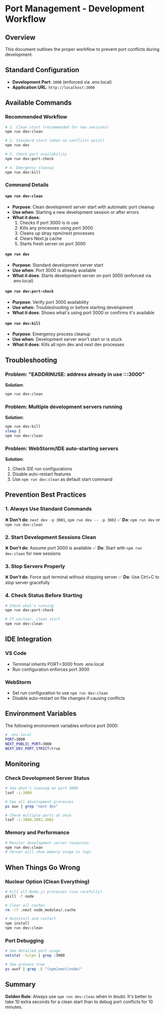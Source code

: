 # Port Management - Development Workflow

## Overview
This document outlines the proper workflow to prevent port conflicts during development.

## Standard Configuration
- **Development Port**: `3000` (enforced via .env.local)
- **Application URL**: `http://localhost:3000`

## Available Commands

### Recommended Workflow
```bash
# 1. Clean start (recommended for new sessions)
npm run dev:clean

# 2. Standard start (when no conflicts exist)
npm run dev

# 3. Check port availability
npm run dev:port-check

# 4. Emergency cleanup
npm run dev:kill
```

### Command Details

#### `npm run dev:clean`
- **Purpose**: Clean development server start with automatic port cleanup
- **Use when**: Starting a new development session or after errors
- **What it does**:
  1. Checks if port 3000 is in use
  2. Kills any processes using port 3000
  3. Cleans up stray npm/next processes
  4. Clears Next.js cache
  5. Starts fresh server on port 3000

#### `npm run dev`
- **Purpose**: Standard development server start
- **Use when**: Port 3000 is already available
- **What it does**: Starts development server on port 3000 (enforced via .env.local)

#### `npm run dev:port-check`
- **Purpose**: Verify port 3000 availability
- **Use when**: Troubleshooting or before starting development
- **What it does**: Shows what's using port 3000 or confirms it's available

#### `npm run dev:kill`
- **Purpose**: Emergency process cleanup
- **Use when**: Development server won't start or is stuck
- **What it does**: Kills all npm dev and next dev processes

## Troubleshooting

### Problem: "EADDRINUSE: address already in use :::3000"
**Solution**:
```bash
npm run dev:clean
```

### Problem: Multiple development servers running
**Solution**:
```bash
npm run dev:kill
sleep 2
npm run dev:clean
```

### Problem: WebStorm/IDE auto-starting servers
**Solution**:
1. Check IDE run configurations
2. Disable auto-restart features
3. Use `npm run dev:clean` as default start command

## Prevention Best Practices

### 1. Always Use Standard Commands
❌ **Don't do**: `next dev -p 3001`, `npm run dev -- -p 3002`
✅ **Do**: `npm run dev` or `npm run dev:clean`

### 2. Start Development Sessions Clean
❌ **Don't do**: Assume port 3000 is available
✅ **Do**: Start with `npm run dev:clean` for new sessions

### 3. Stop Servers Properly
❌ **Don't do**: Force quit terminal without stopping server
✅ **Do**: Use Ctrl+C to stop server gracefully

### 4. Check Status Before Starting
```bash
# Check what's running
npm run dev:port-check

# If unclear, clean start
npm run dev:clean
```

## IDE Integration

### VS Code
- Terminal inherits PORT=3000 from .env.local
- Run configuration enforces port 3000

### WebStorm
- Set run configuration to use `npm run dev:clean`
- Disable auto-restart on file changes if causing conflicts

## Environment Variables

The following environment variables enforce port 3000:

```bash
# .env.local
PORT=3000
NEXT_PUBLIC_PORT=3000
NEXT_DEV_PORT_STRICT=true
```

## Monitoring

### Check Development Server Status
```bash
# See what's running on port 3000
lsof -i:3000

# See all development processes
ps aux | grep "next dev"

# Check multiple ports at once
lsof -i:3000,3001,3002
```

### Memory and Performance
```bash
# Monitor development server resources
npm run dev:clean
# Server will show memory usage in logs
```

## When Things Go Wrong

### Nuclear Option (Clean Everything)
```bash
# Kill all Node.js processes (use carefully)
pkill -f node

# Clear all caches
rm -rf .next node_modules/.cache

# Reinstall and restart
npm install
npm run dev:clean
```

### Port Debugging
```bash
# See detailed port usage
netstat -tulpn | grep :3000

# See process tree
ps auxf | grep -E "(npm|next|node)"
```

## Summary

**Golden Rule**: Always use `npm run dev:clean` when in doubt. It's better to take 10 extra seconds for a clean start than to debug port conflicts for 10 minutes.